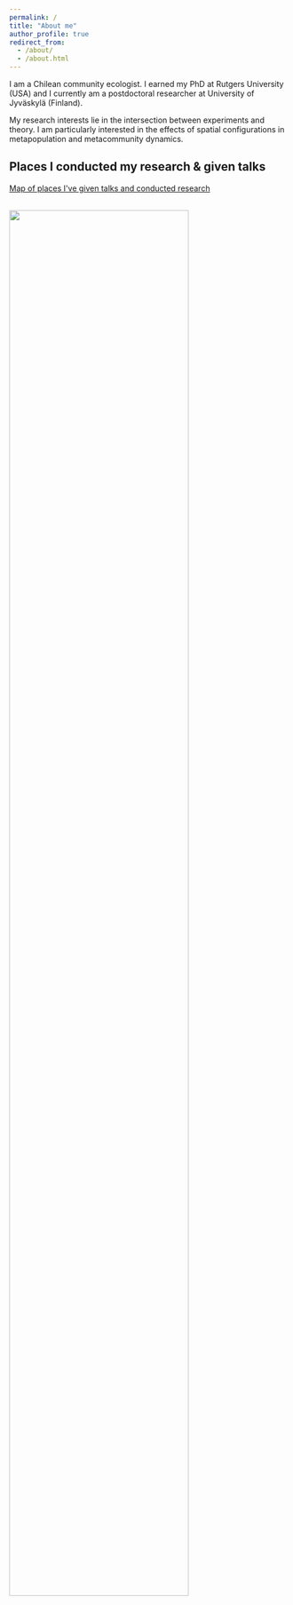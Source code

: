 ```yaml
---
permalink: /
title: "About me"
author_profile: true
redirect_from: 
  - /about/
  - /about.html
---
```


I am a Chilean community ecologist. I earned my PhD at Rutgers University (USA) and I currently am a postdoctoral researcher at University of Jyväskylä (Finland).

My research interests lie in the intersection between experiments and theory. I am particularly interested in the effects of spatial configurations in metapopulation and metacommunity dynamics.

Places I conducted my research & given talks
------
[Map of places I've given talks and conducted research](https://parancibia.github.io/talkmap.html)


<br/><img src='/images/IMG_6370.png' width='80%' />